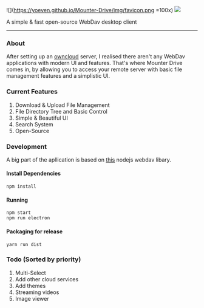 ![](https://yoeven.github.io/Mounter-Drive/img/favicon.png =100x)
![](https://raw.githubusercontent.com/yoeven/Mounter-Drive/master/others/Mounter%20Drive%20Logo_Logo%20Name.png)

A simple & fast open-source WebDav desktop client


----------

### About

After setting up an [owncloud](https://owncloud.org/) server, I realised there aren't any WebDav applications with  modern UI and features. That's where Mounter Drive comes in, by allowing you to access your remote server with basic file management features and a simplistic UI.

### Current Features

 1. Download & Upload File Management
 2. File Directory Tree and Basic Control
 3. Simple & Beautiful UI
 4. Search System
 5. Open-Source

### Development
A big part of the apllication is based on [this](https://github.com/perry-mitchell/webdav-client) nodejs webdav libary.

#### Install Dependencies
    npm install
    
#### Running
    npm start
    npm run electron
    
#### Packaging for release
    yarn run dist

### Todo (Sorted by priority)

 1. Multi-Select
 2. Add other cloud services
 3. Add themes
 4. Streaming videos
 5. Image viewer
